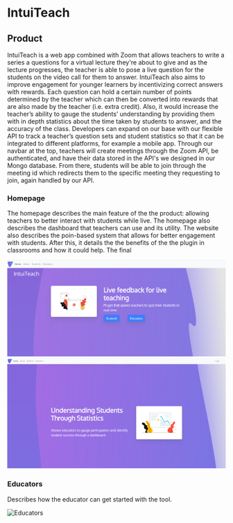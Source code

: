 
# IntuiTeach

## Product

IntuiTeach is a web app combined with Zoom that allows teachers to write a series a questions for a virtual lecture they're about to give and as the lecture progresses, the teacher is able to pose a live question for the students on the video call for them to answer. IntuiTeach also aims to improve engagement for younger learners by incentivizing correct answers with rewards. Each question can hold a certain number of points determined by the teacher which can then be converted into rewards that are also made by the teacher (i.e. extra credit). Also, it would increase the teacher’s ability to gauge the students’ understanding by providing them with in depth statistics about the time taken by students to answer, and the accuracy of the class. Developers can expand on our base with our flexible API to track a teacher’s question sets and student statistics so that it can be integrated to different platforms, for example a mobile app. Through our navbar at the top, teachers will create meetings through the Zoom API, be authenticated, and have their data stored in the API's we designed in our Mongo database. From there, students will be able to join through the meeting id which redirects them to the specific meeting they requesting to join, again handled by our API. 

### Homepage

The homepage describes the main feature of the the product: allowing teachers to better interact with students while live. The homepage also describes the dashboard that teachers can use and its utility. The website also describes the poin-based system that allows for better engagement with students. After this, it details the the benefits of the the plugin in classrooms and how it could help. The final 

![Homepage1](/readme-images/homepage1.png)
![Homepage2](/readme-images/homepage2.png)

### Educators

Describes how the educator can get started with the tool.

![Educators](/readme-images/educators.png)
 
